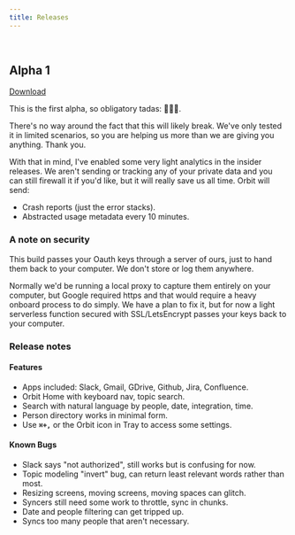```yaml
---
title: Releases
---
```


<br />

## Alpha 1

[Download](https://orbitauth.com/download)

This is the first alpha, so obligatory tadas: 🎉🎉🎉.

There's no way around the fact that this will likely break. We've only tested it in limited scenarios, so you are helping us more than we are giving you anything. Thank you.

With that in mind, I've enabled some very light analytics in the insider releases. We aren't sending or tracking any of your private data and you can still firewall it if you'd like, but it will really save us all time. Orbit will send:

- Crash reports (just the error stacks).
- Abstracted usage metadata every 10 minutes.

### A note on security

This build passes your Oauth keys through a server of ours, just to hand them back to your computer. We don't store or log them anywhere.

Normally we'd be running a local proxy to capture them entirely on your computer, but Google required https and that would require a heavy onboard process to do simply. We have a plan to fix it, but for now a light serverless function secured with SSL/LetsEncrypt passes your keys back to your computer.

### Release notes

#### Features

- Apps included: Slack, Gmail, GDrive, Github, Jira, Confluence.
- Orbit Home with keyboard nav, topic search.
- Search with natural language by people, date, integration, time.
- Person directory works in minimal form.
- Use **`⌘+,`** or the Orbit icon in Tray to access some settings.

#### Known Bugs

- Slack says "not authorized", still works but is confusing for now.
- Topic modeling "invert" bug, can return least relevant words rather than most.
- Resizing screens, moving screens, moving spaces can glitch.
- Syncers still need some work to throttle, sync in chunks.
- Date and people filtering can get tripped up.
- Syncs too many people that aren't necessary.

<br />
